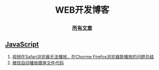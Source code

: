 
# <p align='center'>WEB开发博客</p>

### <p align='center'>[所有文章](https://github.com/urlzengbin/web-blog/tree/master/issues)</p>


## [JavaScript](https://github.com/urlzengbin/web-blog/labels)

1. [视频在Safari浏览器无法播放，在Chorme Firefox浏览器能播放的问题总结](https://github.com/urlzengbin/web-blog/issues/3)
2. [微信自动播放媒体文件代码](https://github.com/urlzengbin/web-blog/issues/2)
